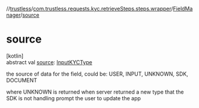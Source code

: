 //[trustless](../../../index.md)/[com.trustless.requests.kyc.retrieveSteps.steps.wrapper](../index.md)/[FieldManager](index.md)/[source](source.md)

# source

[kotlin]\
abstract val [source](source.md): [InputKYCType](../../com.trustless.requests.kyc.retrieveSteps/-input-k-y-c-type/index.md)

the source of data for the field, could be: USER, INPUT, UNKNOWN, SDK, DOCUMENT

where UNKNOWN is returned when server returned a new type that the SDK is not handling prompt the user to update the app
